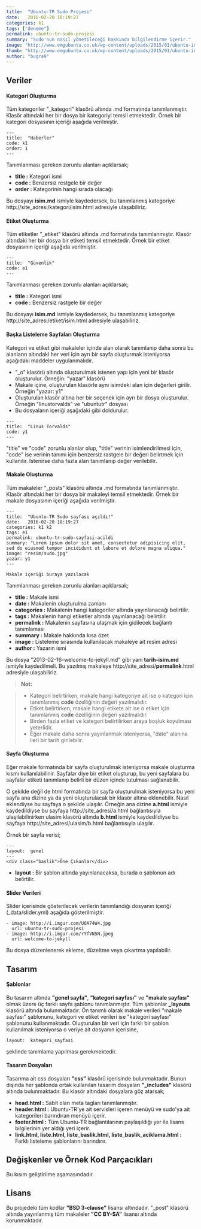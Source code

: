 ```yaml
---
title:  "Ubuntu-TR Sudo Projesi"
date:   2016-02-20 18:19:27
categories: k1
tags: ["deneme"]
permalink: ubuntu-tr-sudo-projesi
summary: "Sudo'nun nasıl yönetileceği hakkında bilgilendirme içerir."
image: "http://www.omgubuntu.co.uk/wp-content/uploads/2015/01/ubuntu-internet-of-things.jpg"
thumb: "http://www.omgubuntu.co.uk/wp-content/uploads/2015/01/ubuntu-internet-of-things-350x200.jpg"
author: "bugra9"
---
```


Veriler
---------

#### Kategori Oluşturma
Tüm kategoriler "_kategori" klasörü altında .md formatında tanımlanmıştır. Klasör altındaki her bir dosya bir kategoriyi temsil etmektedir. Örnek bir kategori dosyasının içeriği aşağıda verilmiştir.

```
---
title:  "Haberler"
code: k1
order: 1
---
```

Tanımlanması gereken zorunlu alanları açıklarsak;

- **title :** Kategori ismi
- **code :** Benzersiz restgele bir değer
- **order :** Kategorinin hangi sırada olacağı

Bu dosyayı **isim.md** ismiyle kaydedersek, bu tanımlanmış kategoriye http://site_adresi/kategori/isim.html adresiyle ulaşabiliriz.

#### Etiket Oluşturma
Tüm etiketler "_etiket" klasörü altında .md formatında tanımlanmıştır. Klasör altındaki her bir dosya bir etiketi temsil etmektedir. Örnek bir etiket dosyasının içeriği aşağıda verilmiştir.

```
---
title:  "Güvenlik"
code: e1
---
```

Tanımlanması gereken zorunlu alanları açıklarsak;

- **title :** Kategori ismi
- **code :** Benzersiz rastgele bir değer

Bu dosyayı **isim.md** ismiyle kaydedersek, bu tanımlanmış kategoriye http://site_adresi/etiket/isim.html adresiyle ulaşabiliriz.

#### Başka Listeleme Sayfaları Oluşturma
Kategori ve etiket gibi makaleler içinde alan olarak tanımlanıp daha sonra bu alanların altındaki her veri için ayrı bir sayfa oluşturmak isteniyorsa aşağıdaki maddeler uygulanmalıdır.

- "_o" klasörü altında oluşturulmak istenen yapı için yeni bir klasör oluşturulur. Örneğin: "yazar" klasörü
- Makale içine, oluşturulan klasörle aynı isimdeki alan için değerleri girilir. Örneğin "yazar: y1"
- Oluşturulan klasör altına her bir seçenek için ayrı bir dosya oluşturulur. Örneğin "linustorvalds" ve "ubuntutr" dosyası
- Bu dosyaların içeriği aşağıdaki gibi doldurulur.

```
---
title:  "Linus Torvalds"
code: y1
---
```
"title" ve "code" zorunlu alanlar olup, "title" verinin isimlendirilmesi için, "code" ise verinin tanımı için benzersiz rastgele bir
değeri belirtmek için kullanılır. İstenirse daha fazla alan tanımlanıp değer verilebilir. 

#### Makale Oluşturma
Tüm makaleler "_posts" klasörü altında .md formatında tanımlanmıştır. Klasör altındaki her bir dosya bir makaleyi temsil etmektedir. Örnek bir makale dosyasının içeriği aşağıda verilmiştir.

```
---
title:  "Ubuntu-TR Sudo sayfası açıldı!"
date:   2016-02-20 18:19:27
categories: k1 k2
tags: e1
permalink: ubuntu-tr-sudo-sayfasi-acildi
summary: "Lorem ipsum dolor sit amet, consectetur adipisicing elit, sed do eiusmod tempor incididunt ut labore et dolore magna aliqua."
image: "resim/sudo.jpg"
yazar: y1
---

Makale içeriği buraya yazılacak
```

Tanımlanması gereken zorunlu alanları açıklarsak;

- **title :** Makale ismi
- **date :** Makalenin oluşturulma zamanı
- **categories :** Makalenin hangi kategoriler altında yayınlanacağı belirtilir.
- **tags :** Makalenin hangi etiketler altında yayınlanacağı belirtilir.
- **permalink :** Makalenin sayfasına ulaşmak için gidilecek bağlantı tanımlaması
- **summary :** Makale hakkında kısa özet
- **image :** Listeleme sırasında kullanılacak makaleye ait resim adresi
- **author :** Yazarın ismi 

Bu dosya "2013-02-16-welcome-to-jekyll.md" gibi yani **tarih-isim.md** ismiyle kaydedilmeli. Bu yazılmış makaleye http://site_adresi/**permalink**.html adresiyle ulaşabiliriz.

> **Not:**

> - Kategori belirtirken, makale hangi kategoriye ait ise o kategori için tanımlanmış **code** özelliğinin değeri yazılmalıdır.
> - Etiket belirtirken, makale hangi etikete ait ise o etiket için tanımlanmış **code** özelliğinin değeri yazılmalıdır.
> - Birden fazla etiket ve kategori belirtilirken araya boşluk koyulması yeterlidir.
> - Eğer makale daha sonra yayınlanmak isteniyorsa, "date" alanına ileri bir tarih girilebilir.

#### Sayfa Oluşturma
Eğer makale formatında bir sayfa oluşturulmak isteniyorsa makale oluşturma kısmı kullanılabilinir. Sayfalar diye bir etiket oluşturup, bu yeni sayfalara bu sayfalar etiketi tanımlanıp belirli bir düzen içinde tutulması sağlanabilir.

O şekilde değil de html formatında bir sayfa oluşturulmak isteniyorsa bu yeni sayfa ana dizine ya da yeni oluşturulacak bir klasör altına eklenebilir. Nasıl eklendiyse bu sayfaya o şekilde ulaşılır. Örneğin ana dizine **a.html** ismiyle kaydedildiyse bu sayfaya http://site_adresi/a.html bağlantısıyla ulaşılabilinirken ulasim klasörü altında **b.html** ismiyle kaydedildiyse bu sayfaya http://site_adresi/ulasim/b.html bağlantısıyla ulaşılır. 

Örnek bir sayfa verisi;

```
---
layout:  genel
---
<div class="baslik">Öne Çıkanlar</div>
```

- **layout :** Bir şablon altında yayınlanacaksa, burada o şablonun adı belirtilir.

#### Slider Verileri
Slider içerisinde gösterilecek verilerin tanımlandığı dosyanın içeriği (_data/slider.yml) aşağıda gösterilmiştir.

```
- image: http://i.imgur.com/UOA74W4.jpg
  url: ubuntu-tr-sudo-projesi
- image: http://i.imgur.com/rYfVN5N.jpeg
  url: welcome-to-jekyll
```
Bu dosya düzenlenerek ekleme, düzeltme veya çıkartma yapılabilir.


Tasarım
----------

#### Şablonlar
Bu tasarım altında **"genel sayfa"**, **"kategori sayfası"** ve **"makale sayfası"** olmak üzere üç farklı sayfa şablonu tanımlanmıştır. Tüm şablonlar **_layouts** klasörü altında bulunmaktadır. Ön tanımlı olarak makale verileri "makale sayfası" şablonunu, kategori ve etiket verileri ise "kategori sayfası" şablonunu kullanmaktadır. Oluşturulan bir veri için farklı bir şablon kullanılmak isteniyorsa o veriye ait dosyanın içerisine,

```
layout:  kategori_sayfasi
```

şeklinde tanımlama yapılması gerekmektedir.

#### Tasarım Dosyaları
Tasarıma ait css dosyaları **"css"** klasörü içerisinde bulunmaktadır. Bunun dışında her şablonda ortak kullanılan tasarım dosyaları **"_includes"** klasörü altında bulunmaktadır. Bu klasör altındaki dosyalara göz atarsak;

- **head.html :** Sabit olan meta tagları tanımlanmıştır.
- **header.html :** Ubuntu-TR'ye ait servisleri içeren menüyü ve sudo'ya ait kategorileri barındıran menüyü içerir.
- **footer.html :** Tüm Ubuntu-TR bağlantılarının paylaşıldığı yer ile lisans bilgilerinin yer aldığı yeri içerir.
- **link.html, liste.html, liste_baslik.html, liste_baslik_aciklama.html :** Farklı listeleme şablonlarını barındırır.

Değişkenler ve Örnek Kod Parçacıkları
---------------------------------------------------

Bu kısım geliştirilme aşamasındadır.

Lisans
--------
Bu projedeki tüm kodlar **"BSD 3-clause"** lisansı altındadır.
"_post" klasörü altında yayınlanmış tüm makaleler **"CC BY-SA"** lisansı altında korunmaktadır.
